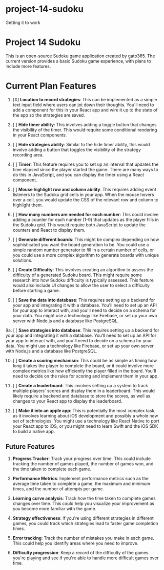 # project-14-sudoku
Getting it to work




# Project 14 Sudoku

This is an open-source Sudoku game application created by gato365. The current version provides a basic Sudoku game experience, with plans to include more features.


# Current Plan Features
1. [X] **Location to record strategies**: This can be implemented as a simple text input field where users can jot down their thoughts. You'll need to add a component for this in your React app and wire it up to the state of the app so the strategies are saved.


2. [ ] **Hide timer ability**: This involves adding a toggle button that changes the visibility of the timer. This would require some conditional rendering in your React components.

3. [ ] **Hide strategies ability**: Similar to the hide timer ability, this would involve adding a button that toggles the visibility of the strategy recording area.

4. [ ] **Timer**: This feature requires you to set up an interval that updates the time elapsed since the player started the game. There are many ways to do this in JavaScript, and you can display the timer using a React component.

5. [ ] **Mouse highlight row and column ability**: This requires adding event listeners to the Sudoku grid cells in your app. When the mouse hovers over a cell, you would update the CSS of the relevant row and column to highlight them.

6. [ ] **How many numbers are needed for each number**: This could involve adding a counter for each number (1-9) that updates as the player fills in the Sudoku grid. This would require both JavaScript to update the counters and React to display them.

7. [ ] **Generate different boards**: This might be complex depending on how sophisticated you want the board generation to be. You could use a simple random number generator to fill in a certain number of cells, or you could use a more complex algorithm to generate boards with unique solutions.

8. [ ] **Create Difficulty**: This involves creating an algorithm to assess the difficulty of a generated Sudoku board. This might require some research into how Sudoku difficulty is typically assessed. This feature would also include UI changes to allow the user to select a difficulty before starting a game.

9. [ ] **Save the data into database**: This requires setting up a backend for your app and integrating it with a database. You'll need to set up an API for your app to interact with, and you'll need to decide on a schema for your data. You might use a technology like Firebase, or set up your own server with Node.js and a database like PostgreSQL.

    
9a. [ ] **Save strategies into database**: This requires setting up a backend for your app and integrating it with a database. You'll need to set up an API for your app to interact with, and you'll need to decide on a schema for your data. You might use a technology like Firebase, or set up your own server with Node.js and a database like PostgreSQL.

10. [ ] **Create a scoring mechanism**: This could be as simple as timing how long it takes the player to complete the board, or it could involve more complex metrics like how efficiently the player filled in the board. You'll need to decide on the rules for scoring and implement them in your app.

11. [ ] **Create a leaderboard**: This involves setting up a system to track multiple players' scores and display them in a leaderboard. This would likely require a backend and database to store the scores, as well as changes to your React app to display the leaderboard.

12. [ ] **Make it into an apple app**: This is potentially the most complex task, as it involves learning about iOS development and possibly a whole new set of technologies. You might use a technology like React Native to port your React app to iOS, or you might need to learn Swift and the iOS SDK to build a native app.

## Future Features

1. **Progress Tracker**: Track your progress over time. This could include tracking the number of games played, the number of games won, and the time taken to complete each game.

2. **Performance Metrics**: Implement performance metrics such as the average time taken to complete a game, the maximum and minimum times, and the number of attempts per game.

3. **Learning curve analysis**: Track how the time taken to complete games changes over time. This could help you visualize your improvement as you become more familiar with the game.

4. **Strategy effectiveness**: If you're using different strategies in different games, you could track which strategies lead to faster game completion times.

5. **Error tracking**: Track the number of mistakes you make in each game. This could help you identify areas where you need to improve.

6. **Difficulty progression**: Keep a record of the difficulty of the games you're playing and see if you're able to handle more difficult games over time.